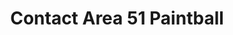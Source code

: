 ---
title: Contact Area 51 Paintball
description: Contact Information For Area 51 Paintball
images:
    - /images/area-51-logo.webp
layout: contact
---